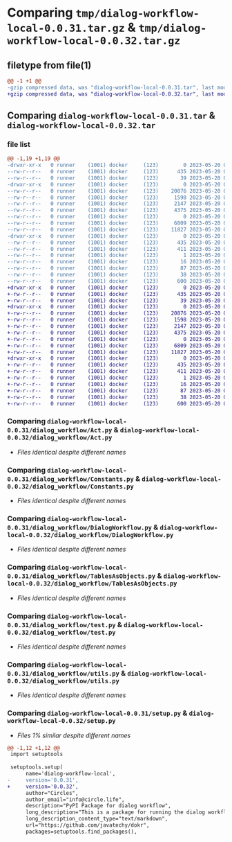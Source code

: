 # Comparing `tmp/dialog-workflow-local-0.0.31.tar.gz` & `tmp/dialog-workflow-local-0.0.32.tar.gz`

## filetype from file(1)

```diff
@@ -1 +1 @@
-gzip compressed data, was "dialog-workflow-local-0.0.31.tar", last modified: Sat May 20 08:57:25 2023, max compression
+gzip compressed data, was "dialog-workflow-local-0.0.32.tar", last modified: Sat May 20 09:01:31 2023, max compression
```

## Comparing `dialog-workflow-local-0.0.31.tar` & `dialog-workflow-local-0.0.32.tar`

### file list

```diff
@@ -1,19 +1,19 @@
-drwxr-xr-x   0 runner    (1001) docker     (123)        0 2023-05-20 08:57:25.840354 dialog-workflow-local-0.0.31/
--rw-r--r--   0 runner    (1001) docker     (123)      435 2023-05-20 08:57:25.840354 dialog-workflow-local-0.0.31/PKG-INFO
--rw-r--r--   0 runner    (1001) docker     (123)       39 2023-05-20 08:57:08.000000 dialog-workflow-local-0.0.31/README.md
-drwxr-xr-x   0 runner    (1001) docker     (123)        0 2023-05-20 08:57:25.840354 dialog-workflow-local-0.0.31/dialog_workflow/
--rw-r--r--   0 runner    (1001) docker     (123)    20876 2023-05-20 08:57:08.000000 dialog-workflow-local-0.0.31/dialog_workflow/Act.py
--rw-r--r--   0 runner    (1001) docker     (123)     1598 2023-05-20 08:57:08.000000 dialog-workflow-local-0.0.31/dialog_workflow/Constants.py
--rw-r--r--   0 runner    (1001) docker     (123)     2147 2023-05-20 08:57:08.000000 dialog-workflow-local-0.0.31/dialog_workflow/DialogWorkflow.py
--rw-r--r--   0 runner    (1001) docker     (123)     4375 2023-05-20 08:57:08.000000 dialog-workflow-local-0.0.31/dialog_workflow/TablesAsObjects.py
--rw-r--r--   0 runner    (1001) docker     (123)        0 2023-05-20 08:57:08.000000 dialog-workflow-local-0.0.31/dialog_workflow/__init__.py
--rw-r--r--   0 runner    (1001) docker     (123)     6809 2023-05-20 08:57:08.000000 dialog-workflow-local-0.0.31/dialog_workflow/test.py
--rw-r--r--   0 runner    (1001) docker     (123)    11827 2023-05-20 08:57:08.000000 dialog-workflow-local-0.0.31/dialog_workflow/utils.py
-drwxr-xr-x   0 runner    (1001) docker     (123)        0 2023-05-20 08:57:25.840354 dialog-workflow-local-0.0.31/dialog_workflow_local.egg-info/
--rw-r--r--   0 runner    (1001) docker     (123)      435 2023-05-20 08:57:25.000000 dialog-workflow-local-0.0.31/dialog_workflow_local.egg-info/PKG-INFO
--rw-r--r--   0 runner    (1001) docker     (123)      411 2023-05-20 08:57:25.000000 dialog-workflow-local-0.0.31/dialog_workflow_local.egg-info/SOURCES.txt
--rw-r--r--   0 runner    (1001) docker     (123)        1 2023-05-20 08:57:25.000000 dialog-workflow-local-0.0.31/dialog_workflow_local.egg-info/dependency_links.txt
--rw-r--r--   0 runner    (1001) docker     (123)       16 2023-05-20 08:57:25.000000 dialog-workflow-local-0.0.31/dialog_workflow_local.egg-info/top_level.txt
--rw-r--r--   0 runner    (1001) docker     (123)       87 2023-05-20 08:57:08.000000 dialog-workflow-local-0.0.31/pyproject.toml
--rw-r--r--   0 runner    (1001) docker     (123)       38 2023-05-20 08:57:25.840354 dialog-workflow-local-0.0.31/setup.cfg
--rw-r--r--   0 runner    (1001) docker     (123)      600 2023-05-20 08:57:08.000000 dialog-workflow-local-0.0.31/setup.py
+drwxr-xr-x   0 runner    (1001) docker     (123)        0 2023-05-20 09:01:31.906504 dialog-workflow-local-0.0.32/
+-rw-r--r--   0 runner    (1001) docker     (123)      435 2023-05-20 09:01:31.906504 dialog-workflow-local-0.0.32/PKG-INFO
+-rw-r--r--   0 runner    (1001) docker     (123)       39 2023-05-20 09:01:19.000000 dialog-workflow-local-0.0.32/README.md
+drwxr-xr-x   0 runner    (1001) docker     (123)        0 2023-05-20 09:01:31.902504 dialog-workflow-local-0.0.32/dialog_workflow/
+-rw-r--r--   0 runner    (1001) docker     (123)    20876 2023-05-20 09:01:19.000000 dialog-workflow-local-0.0.32/dialog_workflow/Act.py
+-rw-r--r--   0 runner    (1001) docker     (123)     1598 2023-05-20 09:01:19.000000 dialog-workflow-local-0.0.32/dialog_workflow/Constants.py
+-rw-r--r--   0 runner    (1001) docker     (123)     2147 2023-05-20 09:01:19.000000 dialog-workflow-local-0.0.32/dialog_workflow/DialogWorkflow.py
+-rw-r--r--   0 runner    (1001) docker     (123)     4375 2023-05-20 09:01:19.000000 dialog-workflow-local-0.0.32/dialog_workflow/TablesAsObjects.py
+-rw-r--r--   0 runner    (1001) docker     (123)        0 2023-05-20 09:01:19.000000 dialog-workflow-local-0.0.32/dialog_workflow/__init__.py
+-rw-r--r--   0 runner    (1001) docker     (123)     6809 2023-05-20 09:01:19.000000 dialog-workflow-local-0.0.32/dialog_workflow/test.py
+-rw-r--r--   0 runner    (1001) docker     (123)    11827 2023-05-20 09:01:19.000000 dialog-workflow-local-0.0.32/dialog_workflow/utils.py
+drwxr-xr-x   0 runner    (1001) docker     (123)        0 2023-05-20 09:01:31.906504 dialog-workflow-local-0.0.32/dialog_workflow_local.egg-info/
+-rw-r--r--   0 runner    (1001) docker     (123)      435 2023-05-20 09:01:31.000000 dialog-workflow-local-0.0.32/dialog_workflow_local.egg-info/PKG-INFO
+-rw-r--r--   0 runner    (1001) docker     (123)      411 2023-05-20 09:01:31.000000 dialog-workflow-local-0.0.32/dialog_workflow_local.egg-info/SOURCES.txt
+-rw-r--r--   0 runner    (1001) docker     (123)        1 2023-05-20 09:01:31.000000 dialog-workflow-local-0.0.32/dialog_workflow_local.egg-info/dependency_links.txt
+-rw-r--r--   0 runner    (1001) docker     (123)       16 2023-05-20 09:01:31.000000 dialog-workflow-local-0.0.32/dialog_workflow_local.egg-info/top_level.txt
+-rw-r--r--   0 runner    (1001) docker     (123)       87 2023-05-20 09:01:19.000000 dialog-workflow-local-0.0.32/pyproject.toml
+-rw-r--r--   0 runner    (1001) docker     (123)       38 2023-05-20 09:01:31.906504 dialog-workflow-local-0.0.32/setup.cfg
+-rw-r--r--   0 runner    (1001) docker     (123)      600 2023-05-20 09:01:19.000000 dialog-workflow-local-0.0.32/setup.py
```

### Comparing `dialog-workflow-local-0.0.31/dialog_workflow/Act.py` & `dialog-workflow-local-0.0.32/dialog_workflow/Act.py`

 * *Files identical despite different names*

### Comparing `dialog-workflow-local-0.0.31/dialog_workflow/Constants.py` & `dialog-workflow-local-0.0.32/dialog_workflow/Constants.py`

 * *Files identical despite different names*

### Comparing `dialog-workflow-local-0.0.31/dialog_workflow/DialogWorkflow.py` & `dialog-workflow-local-0.0.32/dialog_workflow/DialogWorkflow.py`

 * *Files identical despite different names*

### Comparing `dialog-workflow-local-0.0.31/dialog_workflow/TablesAsObjects.py` & `dialog-workflow-local-0.0.32/dialog_workflow/TablesAsObjects.py`

 * *Files identical despite different names*

### Comparing `dialog-workflow-local-0.0.31/dialog_workflow/test.py` & `dialog-workflow-local-0.0.32/dialog_workflow/test.py`

 * *Files identical despite different names*

### Comparing `dialog-workflow-local-0.0.31/dialog_workflow/utils.py` & `dialog-workflow-local-0.0.32/dialog_workflow/utils.py`

 * *Files identical despite different names*

### Comparing `dialog-workflow-local-0.0.31/setup.py` & `dialog-workflow-local-0.0.32/setup.py`

 * *Files 1% similar despite different names*

```diff
@@ -1,12 +1,12 @@
 import setuptools
 
 setuptools.setup(
      name='dialog-workflow-local',  
-     version='0.0.31',
+     version='0.0.32',
      author="Circles",
      author_email="info@circle.life",
      description="PyPI Package for dialog workflow",
      long_description="This is a package for running the dialog workflow",
      long_description_content_type="text/markdown",
      url="https://github.com/javatechy/dokr",
      packages=setuptools.find_packages(),
```

